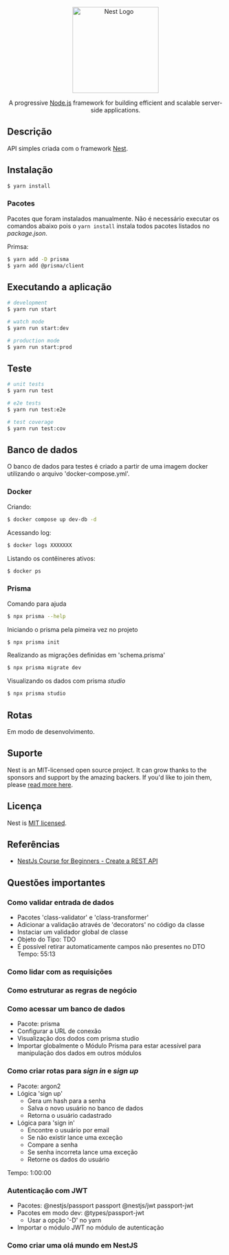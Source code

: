 <p align="center">
  <a href="http://nestjs.com/" target="blank"><img src="https://nestjs.com/img/logo-small.svg" width="200" alt="Nest Logo" /></a>
</p>

[circleci-image]: https://img.shields.io/circleci/build/github/nestjs/nest/master?token=abc123def456
[circleci-url]: https://circleci.com/gh/nestjs/nest

  <p align="center">A progressive <a href="http://nodejs.org" target="_blank">Node.js</a> framework for building efficient and scalable server-side applications.</p>
    <p align="center">

## Descrição 

API simples criada com o framework [Nest](https://github.com/nestjs/nest). 

## Instalação

```bash
$ yarn install
```

### Pacotes 
Pacotes que foram instalados manualmente. Não é necessário executar os comandos abaixo pois o `yarn install` instala todos pacotes listados no _package.json_. 


Primsa: 
```bash
$ yarn add -D prisma 
$ yarn add @prisma/client 
```

## Executando a aplicação 

```bash
# development
$ yarn run start

# watch mode
$ yarn run start:dev

# production mode
$ yarn run start:prod
```

## Teste

```bash
# unit tests
$ yarn run test

# e2e tests
$ yarn run test:e2e

# test coverage
$ yarn run test:cov
```

## Banco de dados 
O banco de dados para testes é criado a partir de uma imagem docker utilizando o arquivo 'docker-compose.yml'. 

### Docker 

Criando: 
```bash
$ docker compose up dev-db -d 
```

Acessando log: 
```bash
$ docker logs XXXXXXX
```

Listando os contêineres ativos: 
```bash
$ docker ps 
```

### Prisma 

Comando para ajuda 
```bash
$ npx prisma --help
```


Iniciando o prisma pela pimeira vez no projeto 
```bash
$ npx prisma init 
```

Realizando as migrações definidas em 'schema.prisma' 
```bash
$ npx prisma migrate dev 
```

Visualizando os dados com prisma _studio_
```bash
$ npx prisma studio 
```

## Rotas 

Em modo de desenvolvimento. 


## Suporte

Nest is an MIT-licensed open source project. It can grow thanks to the sponsors and support by the amazing backers. If you'd like to join them, please [read more here](https://docs.nestjs.com/support).
 

## Licença 

Nest is [MIT licensed](LICENSE).

## Referências 

- [NestJs Course for Beginners - Create a REST API](https://www.youtube.com/watch?v=GHTA143_b-s)

## Questões importantes

### Como validar entrada de dados

- Pacotes 'class-validator' e 'class-transformer'
- Adicionar a validação através de 'decorators' no código da classe
- Instaciar um validador global de classe
- Objeto do Tipo: TDO
- É possível retirar automaticamente campos não presentes no DTO
  Tempo: 55:13

### Como lidar com as requisições

### Como estruturar as regras de negócio

### Como acessar um banco de dados

- Pacote: prisma
- Configurar a URL de conexão
- Visualização dos dodos com prisma studio
- Importar globalmente o Módulo Prisma para estar acessível para manipulação dos dados em outros módulos

### Como criar rotas para _sign in_ e _sign up_

- Pacote: argon2
- Lógica 'sign up'
  - Gera um hash para a senha
  - Salva o novo usuário no banco de dados
  - Retorna o usuário cadastrado
- Lógica para 'sign in'
  - Encontre o usuário por email
  - Se não existir lance uma exceção
  - Compare a senha
  - Se senha incorreta lance uma exceção
  - Retorne os dados do usuário

Tempo: 1:00:00

### Autenticação com JWT

- Pacotes: @nestjs/passport passport @nestjs/jwt passport-jwt
- Pacotes em modo dev: @types/passport-jwt
  - Usar a opção '-D' no yarn
- Importar o módulo JWT no módulo de autenticação

### Como criar uma olá mundo em NestJS
